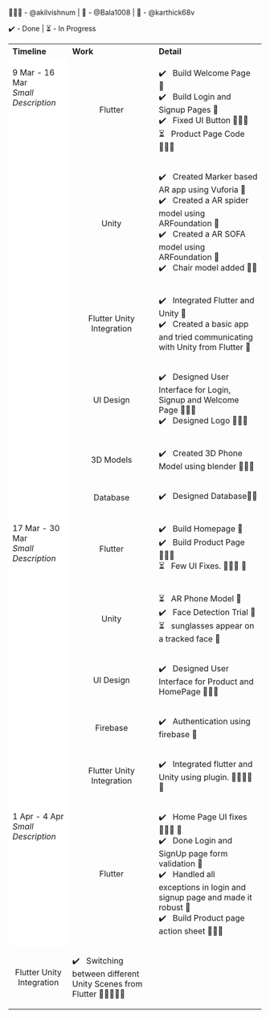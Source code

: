 🧘🏽‍♂️ - @akilvishnum   | 👻 - @Bala1008 | 🎯 - @karthick68v

✔️ - Done | ⏳ - In Progress
<table>
<th align = "left"> Timeline</th> 
<th align = "left"> Work </th>
<th align = "left"> Detail </th>
<tr>
<td rowspan = "6" style = "background-color: white; vertical-align: top"> <p> 9 Mar - 16 Mar<br> <i>Small Description </i> </p> </td>
<td align = "center" > <p> Flutter </p> </td>
<td> <p> 
	✔️ &nbsp; Build Welcome Page 👻 <br>
	✔️ &nbsp; Build Login and Signup Pages 👻 <br> 
        ✔️ &nbsp; Fixed UI Button 🧘🏽‍♂️ <br> 
        ⏳ &nbsp; Product Page Code 🧘🏽‍♂️
	</p>
</td>
</tr>
<tr>
<td align = "center" > <p> Unity </p> </td>
<td> <p> 
	✔️ &nbsp; Created Marker based AR app using Vuforia 🎯 <br> 
        ✔️ &nbsp; Created a AR spider model using ARFoundation 🎯 <br> 
	✔️ &nbsp; Created a AR SOFA model using ARFoundation 🎯 <br> 
	✔️ &nbsp; Chair model added 🎯👻 <br>
	</p>
</td>
</tr>
<tr>
<td align = "center" > <p> Flutter Unity Integration</p> </td>
<td> <p> 
	✔️ &nbsp; Integrated Flutter and Unity 👻 <br> 
	✔️ &nbsp; Created a basic app and tried communicating with Unity from Flutter 👻 <br> 
	</p>
</td>
</tr>
<tr>
<td align = "center" > <p> UI Design </p> </td>
<td> <p> 
	✔️ &nbsp; Designed User Interface for Login, Signup and Welcome Page 🧘🏽‍♂️ <br> 
        ✔️ &nbsp; Designed Logo  🧘🏽‍♂️ <br> 
	</p>
</td>
</tr>
<tr>
<td align = "center" > <p> 3D Models </p> </td>
<td> <p> 
	✔️ &nbsp; Created 3D Phone Model using blender 🧘🏽‍♂️
	</p>
</td>
</tr>
<tr>
<td align = "center" > <p> Database </p> </td>
<td> <p> 
	✔️ &nbsp; Designed Database👻🎯  
	</p>
</td>
</tr>
<tr>
<td rowspan = "5" style = "background-color: white; vertical-align: top"> <p> 17 Mar - 30 Mar <br> <i> Small Description </i> </p> </td>
<td align = "center" > <p> Flutter </p> </td>
<td> <p> 
	✔️ &nbsp; Build Homepage 👻 <br> 
        ✔️ &nbsp; Build Product Page 🧘🏽‍♂️ <br> 
        ⏳ &nbsp; Few UI Fixes. 🧘🏽‍♂️ 👻
	</p>
</td>
</tr>
<tr>
<td align = "center" > <p> Unity </p> </td>
<td> <p> 
	⏳ &nbsp; AR Phone Model 🎯 <br>
	✔️ &nbsp; Face Detection Trial 🎯 <br>
	⏳ &nbsp; sunglasses appear on a tracked face 🎯 <br>
     </p>
</td>
</tr>
<tr>
<td align = "center" > <p> UI Design </p> </td>
<td> <p> 
	✔️ &nbsp; Designed User Interface for Product and HomePage 🧘🏽‍♂️ <br> 
	</p>
</td>
</tr>
<tr>
<td align = "center" > <p> Firebase </p> </td>
<td> <p> 
	✔️ &nbsp; Authentication using firebase 👻 <br> 
	</p>
</td>
</tr>
<tr>
<td align = "center" > <p> Flutter Unity Integration </p> </td>
<td> <p> 
	✔️ &nbsp; Integrated flutter and Unity using plugin.  🧘🏽‍♂️👻🎯  
	</p>
</td>
<!-- <new row>-->
</tr>
<td rowspan = "2" style = "background-color: white; vertical-align: top"> <p> 1 Apr - 4 Apr <br> <i> Small Description </i> </p> </td>
<td align = "center" > <p> Flutter </p> </td>
<td> <p> 
	✔️ &nbsp; Home Page UI fixes 🧘🏽‍♂️ 👻 <br> 
	✔️ &nbsp; Done Login and SignUp page form validation 👻 <br> 
	✔️ &nbsp; Handled all exceptions in login and signup page and made it robust 👻 <br> 
	✔️ &nbsp; Build Product page action sheet 🧘🏽‍♂️ <br> 
	</p>
</td>
</tr>
<tr>
<!-- <td align = "center" > <p> Unity </p> </td>
<td> <p> 
	⏳ &nbsp; AR Phone Model 🎯 <br>
	✔️ &nbsp; Face Detection Trial 🎯 <br>
	⏳ &nbsp; sunglasses appear on a tracked face 🎯 <br>
     </p>
</td>
</tr>
<tr>
<td align = "center" > <p> Firebase </p> </td>
<td> <p> 
	✔️ &nbsp; Authentication using firebase 👻 <br> 
	</p>
</td>
</tr> -->
<tr>
<td align = "center" > <p> Flutter Unity Integration </p> </td>
<td> <p> 
	✔️ &nbsp; Switching between different Unity Scenes from Flutter 🧘🏽‍♂️👻🎯  
	</p>
</td>
</tr>
</table>

